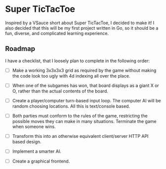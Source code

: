 # Super TicTacToe

Inspired by a VSauce short about Super TicTacToe, I decided to make it!
I also decided that this will be my first project written in Go, so it
should be a fun, diverse, and complicated learning experience.

## Roadmap

I have a checklist, that I loosely plan to complete in the following order:

- [ ] Make a working 3x3x3x3 grid as required by the game without making
the code look too ugly with 4d indexing all over the place.

- [ ] When one of the subgames has won, that board displays as a giant X or O,
rather than the actual contents of the board.

- [ ] Create a player/computer turn-based input loop. The computer AI will be 
random choosing locations. All this is text/console based.

- [ ] Both parties must conform to the rules of the game, restricting the possible
moves they can make in many situations. Terminate the game when someone wins. 

- [ ] Transform this into an otherwise equivalent client/server HTTP API based design.

- [ ] Implement a smarter AI.

- [ ] Create a graphical frontend.
